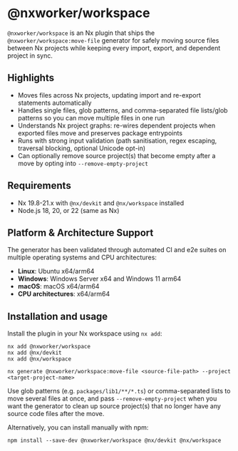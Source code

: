 # @nxworker/workspace

`@nxworker/workspace` is an Nx plugin that ships the `@nxworker/workspace:move-file` generator for safely moving source files between Nx projects while keeping every import, export, and dependent project in sync.

## Highlights

- Moves files across Nx projects, updating import and re-export statements automatically
- Handles single files, glob patterns, and comma-separated file lists/glob patterns so you can move multiple files in one run
- Understands Nx project graphs: re-wires dependent projects when exported files move and preserves package entrypoints
- Runs with strong input validation (path sanitisation, regex escaping, traversal blocking, optional Unicode opt-in)
- Can optionally remove source project(s) that become empty after a move by opting into `--remove-empty-project`

## Requirements

- Nx 19.8-21.x with `@nx/devkit` and `@nx/workspace` installed
- Node.js 18, 20, or 22 (same as Nx)

## Platform & Architecture Support

The generator has been validated through automated CI and e2e suites on multiple operating systems and CPU architectures:

- **Linux**: Ubuntu x64/arm64
- **Windows**: Windows Server x64 and Windows 11 arm64
- **macOS**: macOS x64/arm64
- **CPU architectures**: x64/arm64

## Installation and usage

Install the plugin in your Nx workspace using `nx add`:

```shell
nx add @nxworker/workspace
nx add @nx/devkit
nx add @nx/workspace

nx generate @nxworker/workspace:move-file <source-file-path> --project <target-project-name>
```

Use glob patterns (e.g. `packages/lib1/**/*.ts`) or comma-separated lists to move several files at once, and pass `--remove-empty-project` when you want the generator to clean up source project(s) that no longer have any source code files after the move.

Alternatively, you can install manually with npm:

```shell
npm install --save-dev @nxworker/workspace @nx/devkit @nx/workspace
```
